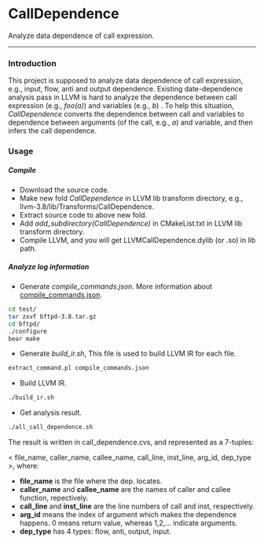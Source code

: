 # CallDependence
Analyze data dependence of call expression.

---

### Introduction
This project is supposed to analyze data dependence of call expression, e.g., input, flow, anti and output dependence. Existing date-dependence analysis pass in LLVM is hard to analyze the dependence between call expression (e.g., *foo(a)*) and variables (e.g., *b*) . To help this situation, *CallDependence* converts the dependence between call and variables to dependence between arguments (of the call, e.g., *a*) and variable, and then infers the call dependence.


### Usage

##### Compile
- Download the source code.
- Make new fold *CallDependence* in LLVM lib transform directory, e.g., llvm-3.8/lib/Transforms/CallDependence.
- Extract source code to above new fold.
- Add *add_subdirectory(CallDependence)* in CMakeList.txt in LLVM lib transform directory.
- Compile LLVM, and you will get LLVMCallDependence.dylib (or .so) in lib path.


##### Analyze log information
- Generate *compile_commands.json*. More information about [compile_commands.json](http://clang.llvm.org/docs/JSONCompilationDatabase.html).
```sh
cd test/
tar zxvf bftpd-3.8.tar.gz
cd bftpd/
./configure
bear make
```
- Generate *build_ir.sh*, This file is used to build LLVM IR for each file.
```sh
extract_command.pl compile_commands.json
```
- Build LLVM IR.
```sh
./build_ir.sh
```
- Get analysis result.
```sh
./all_call_dependence.sh
```
The result is written in call_dependence.cvs, and represented as a 7-tuples:


< file_name, caller_name, callee_name, call_line, inst_line, arg_id, dep_type >, where:

* **file_name** is the file where the dep. locates.
* **caller_name** and **callee_name** are the names of caller and callee function, repectively.
* **call_line** and **inst_line** are the line numbers of call and inst, respectively.
* **arg_id** means the index of argument which makes the dependence happens. 0 means return value, whereas 1,2,... indicate arguments.
* **dep_type** has 4 types: flow, anti, output, input.
